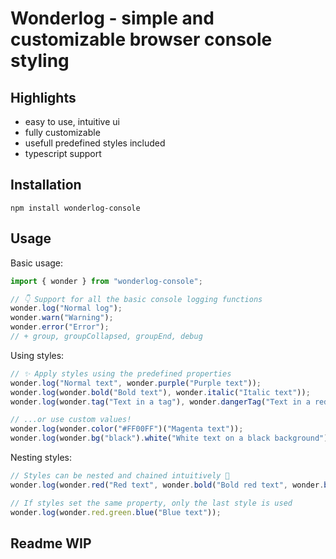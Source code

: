 # Wonderlog - simple and customizable browser console styling

## Highlights

- easy to use, intuitive ui
- fully customizable
- usefull predefined styles included
- typescript support

## Installation

```console
npm install wonderlog-console
```

## Usage

Basic usage:

```js
import { wonder } from "wonderlog-console";

// 👇 Support for all the basic console logging functions
wonder.log("Normal log");
wonder.warn("Warning");
wonder.error("Error");
// + group, groupCollapsed, groupEnd, debug
```

Using styles:

```js
// ✨ Apply styles using the predefined properties
wonder.log("Normal text", wonder.purple("Purple text"));
wonder.log(wonder.bold("Bold text"), wonder.italic("Italic text"));
wonder.log(wonder.tag("Text in a tag"), wonder.dangerTag("Text in a red tag"));

// ...or use custom values!
wonder.log(wonder.color("#FF00FF")("Magenta text"));
wonder.log(wonder.bg("black").white("White text on a black background"));
```

Nesting styles:

```js
// Styles can be nested and chained intuitively 🎒
wonder.log(wonder.red("Red text", wonder.bold("Bold red text", wonder.blue("Bold blue text")))));

// If styles set the same property, only the last style is used
wonder.log(wonder.red.green.blue("Blue text"));
```

## Readme WIP

<!-- ## Formatting data

By default, wonder passes data to the console regardless of it's type:

```js
wonder.log(["this", "array", "has", 5, "elements"]);
// ➡ console.log(["this", "array", "has", 5, "elements"])
wonder.log({ exampleProperty: "example property value" });
// ➡ console.log({ exampleProperty: "example property value" })
```

However, if you apply any styles to the data, it will have to be converted into strings so that it can be styled in the console. By default wonder uses `toString()` to get the displayed value, but you can override this behaviour using formatters:

```js
// Default behaviour:
wonder.log(wonder.red({ exampleProperty: "example property value" }));

//

``` -->

